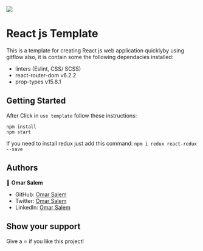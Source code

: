![](https://img.shields.io/badge/Microverse-blueviolet)

# React js Template
This is a template for creating React js web application quicklyby using gitflow also, it is contain some the following dependacies installed:
- linters (Eslint, CSS/ SCSS)
- react-router-dom v6.2.2
- prop-types v15.8.1

## Getting Started

After Click in `use template` follow these instructions:
```
npm install
npm start
```

If you need to install redux just add this command: `npm i redux react-redux --save`


## Authors

👤 **Omar Salem**

- GitHub: [Omar Salem](https://github.com/omarsalem7)
- Twitter: [Omar Salem](https://twitter.com/Omar80491499)
- LinkedIn: [Omar Salem](https://www.linkedin.com/in/omar-salem-a6945b177/)


## Show your support

Give a ⭐️ if you like this project!
